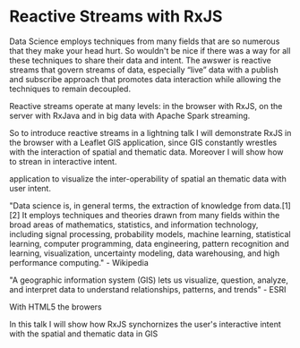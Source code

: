 # Reactive Streams with RxJS

Data Science employs techniques from many fields that are so numerous that they make your head hurt.
So wouldn't be nice if there was a way for all these techniques to share their data and intent. 
The awswer is reactive streams that govern streams of data, especially “live” data with a publish
and subscribe approach that promotes data interaction while allowing the techniques to remain decoupled.

Reactive streams operate at many levels: in the browser with RxJS, on the server with RxJava and in big data with Apache Spark streaming. 

So to introduce reactive streams in a lightning talk I will demonstrate RxJS in the browser with a Leaflet GIS application, since GIS constantly wrestles with the interaction of spatial and thematic data. Moreover I will show how to strean in interactive intent. 

application to visualize the inter-operability of spatial an thematic data with user intent.  






"Data science is, in general terms, the extraction of knowledge from data.[1] [2] It employs techniques and theories drawn from many fields within the broad areas of mathematics, statistics, and information technology, including signal processing, probability models, machine learning, statistical learning, computer programming, data engineering, pattern recognition and learning, visualization, uncertainty modeling, data warehousing, and high performance computing." - Wikipedia

"A geographic information system (GIS) lets us visualize, question, analyze, and interpret data to understand relationships, patterns, and trends" - ESRI

With HTML5 the browers

In this talk I will show how RxJS synchornizes the user's interactive intent with the
spatial and thematic data in GIS




